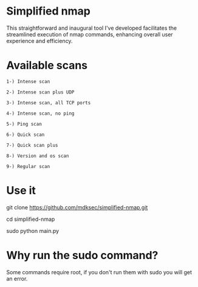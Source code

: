 # Simplified nmap

This straightforward and inaugural tool I've developed facilitates the streamlined execution of nmap commands, enhancing overall user experience and efficiency.

# Available scans

    1-) Intense scan
    
    2-) Intense scan plus UDP
    
    3-) Intense scan, all TCP ports
    
    4-) Intense scan, no ping

    5-) Ping scan

    6-) Quick scan

    7-) Quick scan plus

    8-) Version and os scan

    9-) Regular scan

# Use it

git clone https://github.com/mdksec/simplified-nmap.git
    
cd simplified-nmap

sudo python main.py

# Why run the sudo command?

Some commands require root, if you don't run them with sudo you will get an error.
